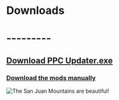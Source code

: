 # Downloads

# ---------

## **[Download PPC Updater.exe](https://github.com/CBonez0/PPC/releases/download/v1.0.0.0/PPC.exe)**
### [Download the mods manually ](ex.link)

![The San Juan Mountains are beautiful!](/assets/ppc.ico)